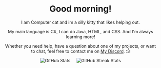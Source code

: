 <div align="center">

  # Good morning!

  I am Computer cat and im a silly kitty that likes helping out.

  My main language is C#, I can do Java, HTML, and CSS. And I'm always learning more!

  Whether you need help, have a question about one of my projects, or want to chat, feel free to contact me on [My Discord](<https://discord.com/users/483359783831732255>). :3

  <div style="display: flex; justify-content: center; gap: 20px;">
    <img src="https://github-readme-stats.vercel.app/api?username=computer-catt&border_radius=40&bg_color=242424&text_color=a6a6a6&title_color=d92353&border_color=4a4a4a&hide_border=true" alt="GitHub Stats"/>
    <img src="https://streak-stats.demolab.com/?user=computer-catt&background=242424&border_radius=40&sideNums=a6a6a6&currStreakNum=a6a6a6&ring=d92353&fire=d92353&currStreakLabel=d92353&sideLabels=a6a6a6&dates=a6a6a6&card_width=450&hide_border=true" alt="GitHub Streak Stats"/>
  </div>
</div>

<!--
## Hi there 👋

**computer-catt/computer-catt** is a ✨ _special_ ✨ repository because its `README.md` (this file) appears on your GitHub profile.

Here are some ideas to get you started:

- 🔭 I’m currently working on ...
- 🌱 I’m currently learning ...
- 👯 I’m looking to collaborate on ...
- 🤔 I’m looking for help with ...
- 💬 Ask me about ...
- 📫 How to reach me: ...
- 😄 Pronouns: ...
- ⚡ Fun fact: ...
-->
